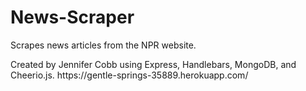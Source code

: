 # News-Scraper
<p>Scrapes news articles from the NPR website.</p>
Created by Jennifer Cobb using Express, Handlebars, MongoDB, and Cheerio.js.
https://gentle-springs-35889.herokuapp.com/
